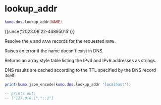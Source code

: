 # lookup_addr

```lua
kumo.dns.lookup_addr(NAME)
```

{{since('2023.08.22-4d895015')}}

Resolve the `A` and `AAAA` records for the requested `NAME`.

Raises an error if the name doesn't exist in DNS.

Returns an array style table listing the IPv4 and IPv6 addresses as strings.

DNS results are cached according to the TTL specified by the DNS record itself.

```lua
print(kumo.json_encode(kumo.dns.lookup_addr 'localhost'))

-- prints out:
-- ["127.0.0.1","::1"]
```
